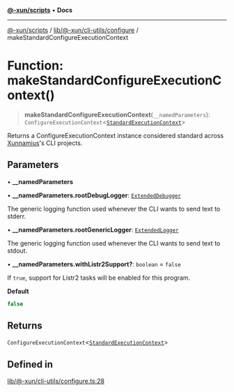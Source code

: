 [**@-xun/scripts**](../../../../../README.md) • **Docs**

***

[@-xun/scripts](../../../../../README.md) / [lib/@-xun/cli-utils/configure](../README.md) / makeStandardConfigureExecutionContext

# Function: makeStandardConfigureExecutionContext()

> **makeStandardConfigureExecutionContext**(`__namedParameters`): `ConfigureExecutionContext`\<[`StandardExecutionContext`](../../extensions/type-aliases/StandardExecutionContext.md)\>

Returns a ConfigureExecutionContext instance considered standard
across [Xunnamius](https://github.com/Xunnamius)'s CLI projects.

## Parameters

• **\_\_namedParameters**

• **\_\_namedParameters.rootDebugLogger**: [`ExtendedDebugger`](../../../../debug-extended/interfaces/ExtendedDebugger.md)

The generic logging function used whenever the CLI wants to send text to
stderr.

• **\_\_namedParameters.rootGenericLogger**: [`ExtendedLogger`](../../../../rejoinder/interfaces/ExtendedLogger.md)

The generic logging function used whenever the CLI wants to send text to
stdout.

• **\_\_namedParameters.withListr2Support?**: `boolean` = `false`

If `true`, support for Listr2 tasks will be enabled for this program.

**Default**

```ts
false
```

## Returns

`ConfigureExecutionContext`\<[`StandardExecutionContext`](../../extensions/type-aliases/StandardExecutionContext.md)\>

## Defined in

[lib/@-xun/cli-utils/configure.ts:28](https://github.com/Xunnamius/xscripts/blob/326b67f320920677552b3ade3981268ca8a3447c/lib/@-xun/cli-utils/configure.ts#L28)
